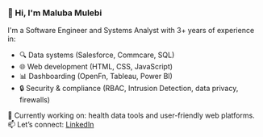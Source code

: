 ### 👋 Hi, I'm Maluba Mulebi
I'm a Software Engineer and Systems Analyst with 3+ years of experience in:
- 🔍 Data systems (Salesforce, Commcare, SQL)
- 🌐 Web development (HTML, CSS, JavaScript)
- 📊 Dashboarding (OpenFn, Tableau, Power BI)
- 🔒 Security & compliance (RBAC, Intrusion Detection, data privacy, firewalls)

🔧 Currently working on: health data tools and user-friendly web platforms.
📫 Let’s connect: [LinkedIn](https://www.linkedin.com/in/maluba-mulebi-8173b3b5/)
